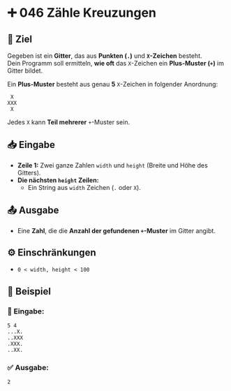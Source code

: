 # ➕ 046 Zähle Kreuzungen

## 🎯 Ziel
Gegeben ist ein **Gitter**, das aus **Punkten (`.`)** und **`X`-Zeichen** besteht.  
Dein Programm soll ermitteln, **wie oft** das `X`-Zeichen ein **Plus-Muster (`+`)** im Gitter bildet.

Ein **Plus-Muster** besteht aus genau **5** `X`-Zeichen in folgender Anordnung:

```
 X
XXX
 X 
```

Jedes `X` kann **Teil mehrerer** `+`-Muster sein.

## 📥 Eingabe
- **Zeile 1:** Zwei ganze Zahlen `width` und `height` (Breite und Höhe des Gitters).
- **Die nächsten `height` Zeilen:**  
  - Ein String aus `width` Zeichen (`.` oder `X`).

## 📤 Ausgabe
- Eine **Zahl**, die die **Anzahl der gefundenen `+`-Muster** im Gitter angibt.

## ⚙️ Einschränkungen
- `0 < width, height < 100`

## 📌 Beispiel

### 📝 Eingabe:
```
5 4
...X.
..XXX
.XXX.
..XX.
```

### ✅ Ausgabe:
```
2
```
